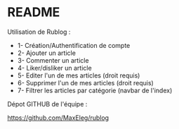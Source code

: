 # README

Utilisation de Rublog :

* 1- Création/Authentification de compte
* 2- Ajouter un article
* 3- Commenter un article
* 4- Liker/disliker un article
* 5- Editer l'un de mes articles (droit requis)
* 6- Supprimer l'un de mes articles (droit requis)
* 7- Filtrer les articles par catégorie (navbar de l'index)

Dépot GITHUB de l'équipe :

https://github.com/MaxEleg/rublog


